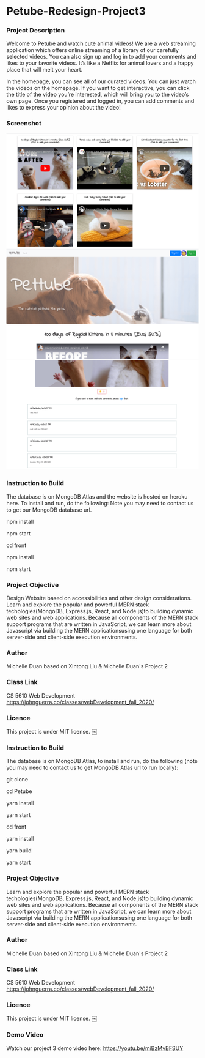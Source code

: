 # Petube-Redesign-Project3

### Project Description

Welcome to Petube and watch cute animal videos! We are a web streaming application which offers online streaming of a library of our carefully selected videos. You can also sign up and log in to add your comments and likes to your favorite videos. It’s like a Netflix for animal lovers and a happy place that will melt your heart.

In the homepage, you can see all of our curated videos. You can just watch the videos on the homepage. If you want to get interactive, you can click the title of the video you’re interested, which will bring you to the video’s own page. Once you registered and logged in, you can add comments and likes to express your opinion about the video!

### Screenshot

![](img/screenshot1.png)
![](img/screenshot2.png)
![](img/screenshot3.png)

### Instruction to Build

The database is on MongoDB Atlas and the website is hosted on heroku here. To install and run, do the following:
Note you may need to contact us to get our MongoDB database url.

npm install

npm start

cd front

npm install

npm start

### Project Objective

Design Website based on accessibilities and other design considerations. Learn and explore the popular and powerful MERN stack techologies(MongoDB, Express.js, React, and Node.js)to building dynamic web sites and web applications. Because all components of the MERN stack support programs that are written in JavaScript, we can learn more about Javascript via building the MERN applicationsusing one language for both server-side and client-side execution environments.

### Author

Michelle Duan based on Xintong Liu & Michelle Duan's Project 2

### Class Link

CS 5610 Web Development
https://johnguerra.co/classes/webDevelopment_fall_2020/

### Licence

This project is under MIT license.
￼

### Instruction to Build

The database is on MongoDB Atlas, to install and run, do the following (note you may need to contact us to get MongoDB Atlas url to run locally):

git clone

cd Petube

yarn install

yarn start

cd front

yarn install

yarn build

yarn start

### Project Objective

Learn and explore the popular and powerful MERN stack techologies(MongoDB, Express.js, React, and Node.js)to building dynamic web sites and web applications. Because all components of the MERN stack support programs that are written in JavaScript, we can learn more about Javascript via building the MERN applicationsusing one language for both server-side and client-side execution environments.

### Author

Michelle Duan based on Xintong Liu & Michelle Duan's Project 2

### Class Link

CS 5610 Web Development
https://johnguerra.co/classes/webDevelopment_fall_2020/

### Licence

This project is under MIT license.
￼

### Demo Video

Watch our project 3 demo video here:
https://youtu.be/miBzMvBFSUY
